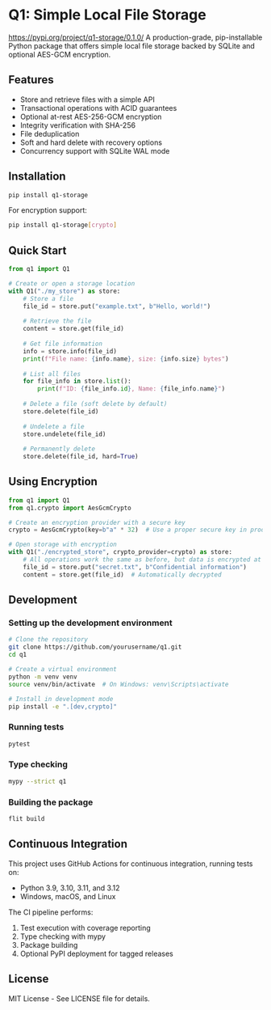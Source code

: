 # Q1: Simple Local File Storage
https://pypi.org/project/q1-storage/0.1.0/
A production-grade, pip-installable Python package that offers simple local file storage backed by SQLite and optional AES-GCM encryption.

## Features

- Store and retrieve files with a simple API
- Transactional operations with ACID guarantees
- Optional at-rest AES-256-GCM encryption
- Integrity verification with SHA-256
- File deduplication
- Soft and hard delete with recovery options
- Concurrency support with SQLite WAL mode

## Installation

```bash
pip install q1-storage
```

For encryption support:
```bash
pip install q1-storage[crypto]
```

## Quick Start

```python
from q1 import Q1

# Create or open a storage location
with Q1("./my_store") as store:
    # Store a file
    file_id = store.put("example.txt", b"Hello, world!")
    
    # Retrieve the file
    content = store.get(file_id)
    
    # Get file information
    info = store.info(file_id)
    print(f"File name: {info.name}, size: {info.size} bytes")
    
    # List all files
    for file_info in store.list():
        print(f"ID: {file_info.id}, Name: {file_info.name}")
    
    # Delete a file (soft delete by default)
    store.delete(file_id)
    
    # Undelete a file
    store.undelete(file_id)
    
    # Permanently delete
    store.delete(file_id, hard=True)
```

## Using Encryption

```python
from q1 import Q1
from q1.crypto import AesGcmCrypto

# Create an encryption provider with a secure key
crypto = AesGcmCrypto(key=b"a" * 32)  # Use a proper secure key in production!

# Open storage with encryption
with Q1("./encrypted_store", crypto_provider=crypto) as store:
    # All operations work the same as before, but data is encrypted at rest
    file_id = store.put("secret.txt", b"Confidential information")
    content = store.get(file_id)  # Automatically decrypted
```

## Development

### Setting up the development environment

```bash
# Clone the repository
git clone https://github.com/yourusername/q1.git
cd q1

# Create a virtual environment
python -m venv venv
source venv/bin/activate  # On Windows: venv\Scripts\activate

# Install in development mode
pip install -e ".[dev,crypto]"
```

### Running tests

```bash
pytest
```

### Type checking

```bash
mypy --strict q1
```

### Building the package

```bash
flit build
```

## Continuous Integration

This project uses GitHub Actions for continuous integration, running tests on:
- Python 3.9, 3.10, 3.11, and 3.12
- Windows, macOS, and Linux

The CI pipeline performs:
1. Test execution with coverage reporting
2. Type checking with mypy
3. Package building
4. Optional PyPI deployment for tagged releases

## License

MIT License - See LICENSE file for details.
